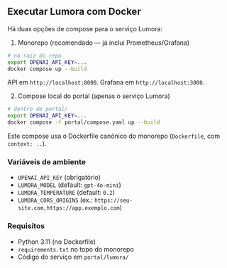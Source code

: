## Executar Lumora com Docker

Há duas opções de compose para o serviço Lumora:

1) Monorepo (recomendado — já inclui Prometheus/Grafana)
```sh
# na raiz do repo
export OPENAI_API_KEY=...
docker compose up --build
```
API em `http://localhost:8000`. Grafana em `http://localhost:3000`.

2) Compose local do portal (apenas o serviço Lumora)
```sh
# dentro de portal/
export OPENAI_API_KEY=...
docker compose -f portal/compose.yaml up --build
```
Este compose usa o Dockerfile canônico do monorepo (`Dockerfile`, com `context: ..`).

### Variáveis de ambiente
- `OPENAI_API_KEY` (obrigatório)
- `LUMORA_MODEL` (default: `gpt-4o-mini`)
- `LUMORA_TEMPERATURE` (default: `0.2`)
- `LUMORA_CORS_ORIGINS` (ex.: `https://seu-site.com,https://app.exemplo.com`)

### Requisitos
- Python 3.11 (no Dockerfile)
- `requirements.txt` no topo do monorepo
- Código do serviço em `portal/lumora/`
